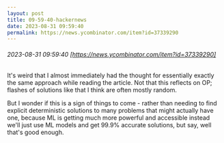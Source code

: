 ```yaml
---
layout: post
title: 09-59-40-hackernews
date: 2023-08-31 09:59:40
permalink: https://news.ycombinator.com/item?id=37339290
---
```


###### 2023-08-31 09:59:40 [https://news.ycombinator.com/item?id=37339290]
It&#x27;s weird that I almost immediately had the thought for essentially exactly the same approach while reading the article. Not that this reflects on OP; flashes of solutions like that I think are often mostly random.

But I wonder if this is a sign of things to come - rather than needing to find explicit deterministic solutions to many problems that might actually have one, because ML is getting much more powerful and accessible instead we&#x27;ll just use ML models and get 99.9% accurate solutions, but say, well that&#x27;s good enough.
